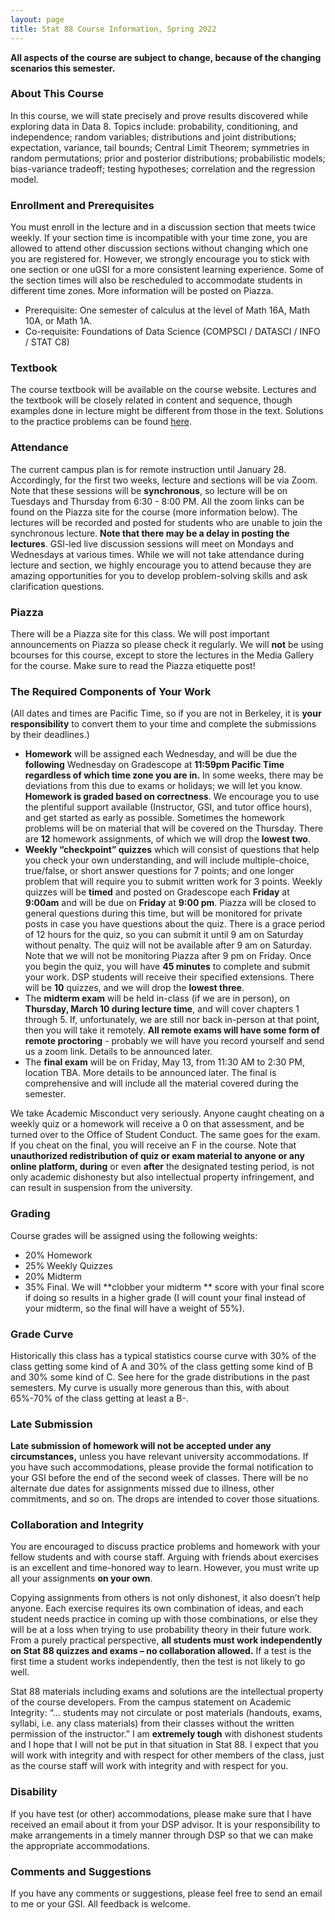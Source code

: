 ```yaml
---
layout: page
title: Stat 88 Course Information, Spring 2022
---
```


<!-- #### S. Stoyanov #### -->
**All aspects of the course are subject to change, because of the changing scenarios this semester.**

### About This Course ###

In this course, we will state precisely and prove results discovered while exploring data in Data 8. Topics include: probability, conditioning, and independence; random variables; distributions and joint distributions; expectation, variance, tail bounds; Central Limit Theorem; symmetries in random permutations; prior and posterior distributions; probabilistic models; bias-variance tradeoff; testing hypotheses; correlation and the regression model. 

### Enrollment and Prerequisites ###
You must enroll in the lecture and in a discussion section that meets twice weekly. If your section time is incompatible with your time zone, you are allowed to attend other discussion sections without changing which one you are registered for. However, we strongly encourage you to stick with one section or one uGSI for a more consistent learning experience. Some of the section times will also be rescheduled to accommodate students in different time zones. More information will be posted on Piazza. 
- Prerequisite: One semester of calculus at the level of Math 16A, Math 10A, or Math
1A.
- Co-requisite: Foundations of Data Science (COMPSCI / DATASCI / INFO / STAT
C8)

### Textbook ###
The course textbook will be available on the course website. Lectures and the textbook will be closely related in content and sequence, though examples done in lecture might be different from those in the text. Solutions to the practice problems can be found [here](https://drive.google.com/drive/u/0/folders/1VC_XL2LmlQiUcYq4jZOFYo8VWDyNKOF0). 

### Attendance ###
The current campus plan is for remote instruction until January 28. Accordingly, for the first two weeks, lecture and sections will be via Zoom. Note that these sessions will be **synchronous**, so lecture will be on Tuesdays and Thursday from 6:30 - 8:00 PM. All the zoom links can be found on the Piazza site for the course (more information below). The lectures will be recorded and posted for students who are unable to join the synchronous lecture. **Note that there may be a delay in posting the lectures**. GSI-led live discussion sessions will meet on Mondays and Wednesdays at various times. While we will not take attendance during lecture and section, we highly encourage you to attend because they are amazing opportunities for you to develop problem-solving skills and ask clarification questions. 

### Piazza ###
There will be a Piazza site for this class. We will post important announcements on Piazza so please check it regularly. We will **not** be using bcourses for this course, except to store the lectures in the Media Gallery for the course. Make sure to read the Piazza etiquette post!

### The Required Components of Your Work ###
(All dates and times are Pacific Time, so if you are not in Berkeley, it is **your responsibility** to convert them to your time and complete the submissions by their deadlines.) 
- **Homework** will be assigned each Wednesday, and will be due the **following** Wednesday on Gradescope at **11:59pm Pacific Time regardless of which time zone you are in.** In some weeks, there may be deviations from this due to exams or holidays; we will let you know. **Homework is graded based on correctness**. We encourage you to use the plentiful support available (Instructor, GSI, and tutor office hours), and get started as early as possible. Sometimes the homework problems will be on material that will be covered on the Thursday.  There are **12** homework assignments, of which we will drop the **lowest two**.
- **Weekly “checkpoint” quizzes** which will consist of questions that help you check your own understanding, and will include multiple-choice, true/false, or short answer questions for 7 points; and one longer problem that will require you to submit written work for 3 points. Weekly quizzes will be **timed** and posted on Gradescope each **Friday** at **9:00am** and will be due on **Friday** at **9:00 pm**. Piazza will be closed to general questions during this time, but will be monitored for private posts in case you have questions about the quiz. There is a grace period of 12 hours for the quiz, so you can submit it until 9 am on Saturday without penalty. The quiz will not be available after 9 am on Saturday. Note that we will not be monitoring Piazza after 9 pm on Friday. Once you begin the quiz, you will have **45 minutes** to complete and submit your work. DSP students will receive their specified extensions. There will be **10** quizzes, and we will drop the **lowest three**.
- The **midterm exam** will be held in-class (if we are in person), on **Thursday, March 10 during lecture time**, and will cover chapters 1 through 5. If, unfortunately, we are still nor back in-person at that point, then you will take it remotely. **All remote exams will have some form of remote proctoring** - probably we will have you record yourself and send us a zoom link. Details to be announced later.
- The **final exam** will be on Friday, May 13, from 11:30 AM to 2:30 PM, location TBA. More details to be announced later. The final is comprehensive and will include all the material covered during the semester.

We take Academic Misconduct very seriously. Anyone caught cheating on a weekly quiz or a homework will receive a 0 on that assessment, and be turned over to the Office of Student Conduct. The same goes for the exam. If you cheat on the final, you will receive an F in the course. Note that **unauthorized redistribution of quiz or exam material to anyone or any online platform, during** or even **after** the designated testing period, is not only academic dishonesty but also intellectual property infringement, and can result in suspension from the university.

### Grading ###
Course grades will be assigned using the following weights: 
- 20% Homework
-	25% Weekly Quizzes
-	20% Midterm
-	35% Final. 
We will **clobber your midterm ** score with your final score if doing so results in a higher grade (I will count your final instead of your midterm, so the final will have a weight of 55%).

### Grade Curve ###
Historically this class has a typical statistics course curve with 30% of the class getting some kind of A and 30% of the class getting some kind of B and 30% some kind of C. See here for the grade distributions in the past semesters. My curve is usually more generous than this, with about 65%-70% of the class getting at least a B-. 

### Late Submission ###
**Late submission of homework will not be accepted under any circumstances,** unless you have relevant university accommodations. If you have such accommodations, please provide the formal notification to your GSI before the end of the second week of classes. There will be no alternate due dates for assignments missed due to illness, other commitments, and so on. The drops are intended to cover those situations. 

### Collaboration and Integrity ###
You are encouraged to discuss practice problems and homework with your fellow students and with course staff. Arguing with friends about exercises is an excellent and time-honored way to learn. However, you must write up all your assignments **on your own**. 

Copying assignments from others is not only dishonest, it also doesn’t help anyone. Each exercise requires its own combination of ideas, and each student needs practice in coming up with those combinations, or else they will be at a loss when trying to use probability theory in their future work. From a purely practical perspective, **all students must work independently on Stat 88 quizzes and exams – no collaboration allowed.** If a test is the first time a student works independently, then the test is not likely to go well. 

Stat 88 materials including exams and solutions are the intellectual property of the course developers. From the campus statement on Academic Integrity: “... students may not circulate or post materials (handouts, exams, syllabi, i.e. any class materials) from their classes without the written permission of the instructor.” 
I am **extremely tough** with dishonest students and I hope that I will not be put in that situation in Stat 88. I expect that you will work with integrity and with respect for other members of the class, just as the course staff will work with integrity and with respect for you.


### Disability ###
If you have test (or other) accommodations, please make sure that I have received an email about it from your DSP advisor. It is your responsibility to make arrangements in a timely manner through DSP so that we can make the appropriate accommodations. 

### Comments and Suggestions ###
If you have any comments or suggestions, please feel free to send an email to me or your GSI. All feedback is welcome. 
